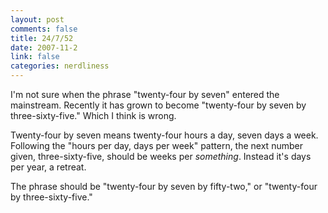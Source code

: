 ```yaml
--- 
layout: post
comments: false
title: 24/7/52
date: 2007-11-2
link: false
categories: nerdliness
---
```

I'm not sure when the phrase "twenty-four by seven" entered the mainstream.  Recently it has grown to become "twenty-four by seven by three-sixty-five."  Which I think is wrong.

Twenty-four by seven means twenty-four hours a day, seven days a week.  Following the "hours per day, days per week" pattern, the next number given, three-sixty-five, should be weeks per <i>something</i>.  Instead it's days per year, a retreat.

The phrase should be "twenty-four by seven by fifty-two," or "twenty-four by three-sixty-five."
